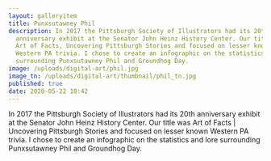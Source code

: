```yaml
---
layout: galleryitem
title: Punxsutawney Phil
description: In 2017 the Pittsburgh Society of Illustrators had its 20th
  anniversary exhibit at the Senator John Heinz History Center. Our title was
  Art of Facts, Uncovering Pittsburgh Stories and focused on lesser known
  Western PA trivia. I chose to create an infographic on the statistics and lore
  surrounding Punxsutawney Phil and Groundhog Day.
image: /uploads/digital-art/phil.jpg
image_tn: /uploads/digital-art/thumbnail/phil_tn.jpg
published: true
date: 2020-05-22 10:42
---
```

In 2017 the Pittsburgh Society of Illustrators had its 20th anniversary exhibit at the Senator John Heinz History Center. Our title was Art of Facts | Uncovering Pittsburgh Stories and focused on lesser known Western PA trivia. I chose to create an infographic on the statistics and lore surrounding Punxsutawney Phil and Groundhog Day.